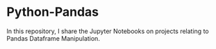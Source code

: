 # Python-Pandas
In this repository, I share the Jupyter Notebooks on projects relating to Pandas Dataframe Manipulation.
